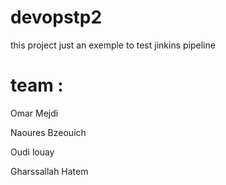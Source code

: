 # devopstp2
 this project just an exemple to test jinkins pipeline 
 
 # team : 
 Omar Mejdi 
 
 Naoures Bzeouich 
 
 Oudi louay 
 
 Gharssallah Hatem 









 

